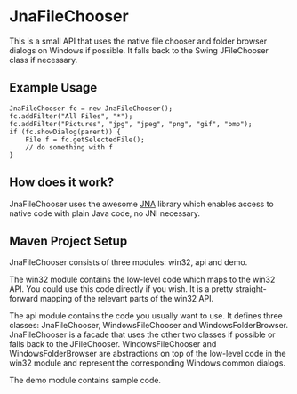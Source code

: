 JnaFileChooser
==============

This is a small API that uses the native file chooser and folder browser 
dialogs on Windows if possible. It falls back to the Swing JFileChooser 
class if necessary.

Example Usage
-------------

    JnaFileChooser fc = new JnaFileChooser();
    fc.addFilter("All Files", "*");
    fc.addFilter("Pictures", "jpg", "jpeg", "png", "gif", "bmp");
    if (fc.showDialog(parent)) {
    	File f = fc.getSelectedFile();
    	// do something with f
    }    


How does it work?
-----------------
JnaFileChooser uses the awesome [JNA][1] library which enables access to native
code with plain Java code, no JNI necessary.


Maven Project Setup
-------------------
JnaFileChooser consists of three modules: win32, api and demo. 

The win32 module contains the low-level code which maps to the win32 API. You 
could use this code directly if you wish. It is a pretty straight-forward
mapping of the relevant parts of the win32 API.

The api module contains the code you usually want to use. It defines three
classes: JnaFileChooser, WindowsFileChooser and WindowsFolderBrowser.
JnaFileChooser is a facade that uses the other two classes if possible or falls
back to the JFileChooser. WindowsFileChooser and WindowsFolderBrowser are
abstractions on top of the low-level code in the win32 module and represent
the corresponding Windows common dialogs.

The demo module contains sample code.


[1]: https://github.com/twall/jna